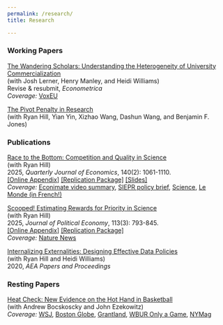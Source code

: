 ```yaml
---
permalink: /research/
title: Research

---
```


### Working Papers
 
[The Wandering Scholars: Understanding the Heterogeneity of University Commercialization]({{https://carolynstein.github.io}}/files/papers/universities.pdf)<br> 
(with Josh Lerner, Henry Manley, and Heidi Williams)<br>
Revise & resubmit, *Econometrica*<br>
*Coverage:* [VoxEU](https://cepr.org/voxeu/columns/commercialisation-university-research-role-people-versus-place)

[The Pivot Penalty in Research]({{https://carolynstein.github.io}}/files/papers/pivot.pdf)<br>
(with Ryan Hill, Yian Yin, Xizhao Wang, Dashun Wang, and Benjamin F. Jones)<br>



### Publications

[Race to the Bottom: Competition and Quality in Science]({{https://carolynstein.github.io}}/files/papers/comp_qual.pdf)<br>
(with Ryan Hill)<br>
2025, *Quarterly Journal of Economics*, 140(2): 1061-1110.<br>
[[Online Appendix]]({{https://carolynstein.github.io}}/files/papers/comp_qual_appendix.pdf) [[Replication Package]](https://dataverse.harvard.edu/dataset.xhtml?persistentId=doi:10.7910/DVN/KD7A8B) [[Slides]]({{https://carolynstein.github.io}}/files/papers/comp_qual_slides.pdf)<br>
*Coverage:* [Econimate video summary](https://www.youtube.com/watch?v=tVHONMdMj6U&ab_channel=econimate),  [SIEPR policy brief](https://siepr.stanford.edu/publications/policy-brief/race-bottom-how-competition-publish-first-can-hurt-scientific-quality), [Science](https://www.science.org/doi/10.1126/science.adx8699#sec-5), [Le Monde (in French!)](https://www.lemonde.fr/sciences/article/2022/05/03/quand-la-competition-nuit-gravement-a-la-qualite-de-la-recherche-scientifique_6124621_1650684.html)

[Scooped! Estimating Rewards for Priority in Science]({{https://carolynstein.github.io}}/files/papers/scooped.pdf)<br> 
(with Ryan Hill)<br>
2025, *Journal of Political Economy*, 113(3): 793-845.<br>
[[Online Appendix]]({{https://carolynstein.github.io}}/files/papers/scooped_appendix.pdf) [[Replication Package]](https://dataverse.harvard.edu/dataset.xhtml?persistentId=doi:10.7910/DVN/TJ5VCW)<br>
*Coverage:* [Nature News](https://www.nature.com/articles/d41586-019-03648-4)<br>

  
[Internalizing Externalities: Designing Effective Data Policies]({{https://carolynstein.github.io}}/files/papers/Hill_Stein_Williams_2020.pdf)<br> 
(with Ryan Hill and Heidi Williams)<br>
2020, *AEA Papers and Proceedings*

### Resting Papers

[Heat Check: New Evidence on the Hot Hand in Basketball]({{https://carolynstein.github.io}}/files/papers/hot_hand.pdf)<br> 
(with Andrew Bocskoscky and John Ezekowitz)<br>
*Coverage:* [WSJ](https://www.wsj.com/articles/does-the-hot-hand-exist-in-basketball-1393541857), [Boston Globe](https://www.bostonglobe.com/ideas/2014/02/09/the-hot-hand-might-real-after-all/N8V34bGLWhPqk0Sx9yoHWI/story.html), [Grantland](https://grantland.com/the-triangle/biting-the-hot-hand-basketballs-enduring-streakiness-debate-rages-on/), [WBUR Only a Game](https://www.wbur.org/onlyagame/2014/05/24/basketball-hot-hand-harvard-research), [NYMag](https://www.thecut.com/2016/08/how-researchers-discovered-the-basketball-hot-hand.html#_ga=2.25685373.1594261654.1627605437-1506156713.1627605437)



